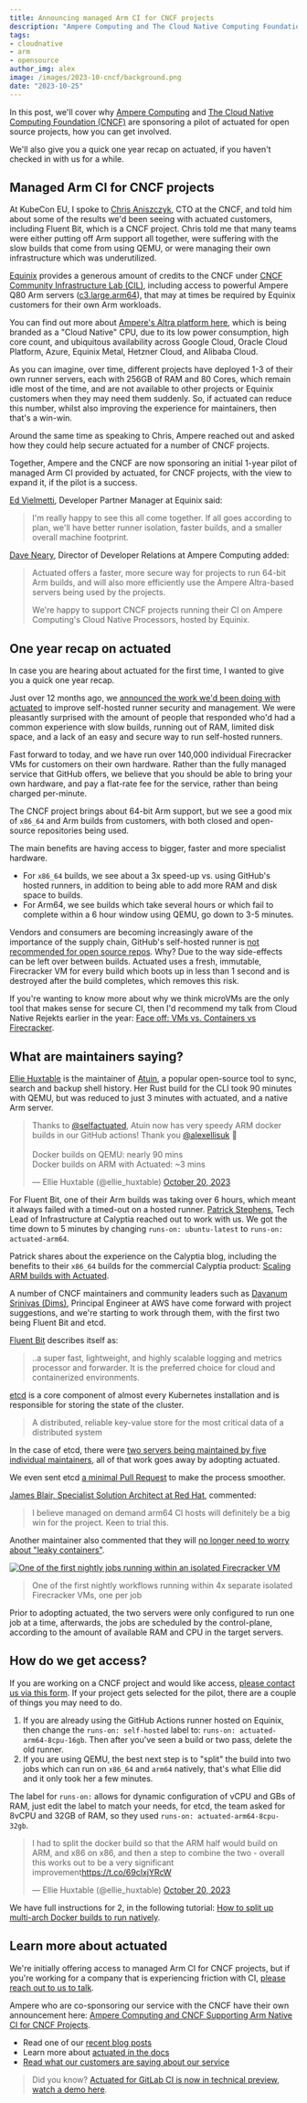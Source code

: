 ```yaml
---
title: Announcing managed Arm CI for CNCF projects
description: "Ampere Computing and The Cloud Native Computing Foundation are sponsoring a pilot of actuated's managed Arm CI for CNCF projects."
tags:
- cloudnative
- arm
- opensource
author_img: alex
image: /images/2023-10-cncf/background.png
date: "2023-10-25"
---
```


In this post, we'll cover why [Ampere Computing](https://amperecomputing.com/) and [The Cloud Native Computing Foundation (CNCF)](https://www.cncf.io/) are sponsoring a pilot of actuated for open source projects, how you can get involved.

We'll also give you a quick one year recap on actuated, if you haven't checked in with us for a while.

## Managed Arm CI for CNCF projects

At KubeCon EU, I spoke to [Chris Aniszczyk](https://www.linkedin.com/in/caniszczyk/), CTO at the CNCF, and told him about some of the results we'd been seeing with actuated customers, including Fluent Bit, which is a CNCF project. Chris told me that many teams were either putting off Arm support all together, were suffering with the slow builds that come from using QEMU, or were managing their own infrastructure which was underutilized.

[Equinix](https://deploy.equinix.com/) provides a generous amount of credits to the CNCF under [CNCF Community Infrastructure Lab (CIL)](https://github.com/cncf/cluster), including access to powerful Ampere Q80 Arm servers ([c3.large.arm64](https://deploy.equinix.com/product/servers/c3-large-arm64/)), that may at times be required by Equinix customers for their own Arm workloads.

You can find out more about [Ampere's Altra platform here](https://amperecomputing.com/products/processors), which is being branded as a "Cloud Native" CPU, due to its low power consumption, high core count, and ubiquitous availability across Google Cloud, Oracle Cloud Platform, Azure, Equinix Metal, Hetzner Cloud, and Alibaba Cloud.

As you can imagine, over time, different projects have deployed 1-3 of their own runner servers, each with 256GB of RAM and 80 Cores, which remain idle most of the time, and are not available to other projects or Equinix customers when they may need them suddenly. So, if actuated can reduce this number, whilst also improving the experience for maintainers, then that's a win-win.

Around the same time as speaking to Chris, Ampere reached out and asked how they could help secure actuated for a number of CNCF projects.

Together, Ampere and the CNCF are now sponsoring an initial 1-year pilot of managed Arm CI provided by actuated, for CNCF projects, with the view to expand it, if the pilot is a success.

[Ed Vielmetti](https://www.linkedin.com/in/edwardvielmetti/), Developer Partner Manager at Equinix said:

> I'm really happy to see this all come together. If all goes according to plan, we'll have better runner isolation, faster builds, and a smaller overall machine footprint.

[Dave Neary](https://www.linkedin.com/in/dneary/), Director of Developer Relations at Ampere Computing added:

> Actuated offers a faster, more secure way for projects to run 64-bit Arm builds, and will also more efficiently use the Ampere Altra-based servers being used by the projects.
> 
> We're happy to support CNCF projects running their CI on Ampere Computing's Cloud Native Processors, hosted by Equinix.

## One year recap on actuated

In case you are hearing about actuated for the first time, I wanted to give you a quick one year recap.

Just over 12 months ago, we [announced the work we'd been doing with actuated](https://actuated.dev/blog/blazing-fast-ci-with-microvms) to improve self-hosted runner security and management. We were pleasantly surprised with the amount of people that responded who'd had a common experience with slow builds, running out of RAM, limited disk space, and a lack of an easy and secure way to run self-hosted runners.

Fast forward to today, and we have run over 140,000 individual Firecracker VMs for customers on their own hardware. Rather than the fully managed service that GitHub offers, we believe that you should be able to bring your own hardware, and pay a flat-rate fee for the service, rather than being charged per-minute.

The CNCF project brings about 64-bit Arm support, but we see a good mix of `x86_64` and Arm builds from customers, with both closed and open-source repositories being used.

The main benefits are having access to bigger, faster and more specialist hardware.

* For `x86_64` builds, we see about a 3x speed-up vs. using GitHub's hosted runners, in addition to being able to add more RAM and disk space to builds.
* For Arm64, we see builds which take several hours or which fail to complete within a 6 hour window using QEMU, go down to 3-5 minutes.

Vendors and consumers are becoming increasingly aware of the importance of the supply chain, GitHub's self-hosted runner is [not recommended for open source repos](https://actuated.dev/blog/is-the-self-hosted-runner-safe-github-actions). Why? Due to the way side-effects can be left over between builds. Actuated uses a fresh, immutable, Firecracker VM for every build which boots up in less than 1 second and is destroyed after the build completes, which removes this risk.

If you're wanting to know more about why we think microVMs are the only tool that makes sense for secure CI, then I'd recommend my talk from Cloud Native Rejekts earlier in the year: [Face off: VMs vs. Containers vs Firecracker](https://www.youtube.com/watch?v=pTQ_jVYhAoc).

## What are maintainers saying?

[Ellie Huxtable](https://www.linkedin.com/in/ellmh) is the maintainer of [Atuin](https://atuin.sh/), a popular open-source tool to sync, search and backup shell history. Her Rust build for the CLI took 90 minutes with QEMU, but was reduced to just 3 minutes with actuated, and a native Arm server.

<blockquote class="twitter-tweet"><p lang="en" dir="ltr">Thanks to <a href="https://twitter.com/selfactuated?ref_src=twsrc%5Etfw">@selfactuated</a>, Atuin now has very speedy ARM docker builds in our GitHub actions! Thank you <a href="https://twitter.com/alexellisuk?ref_src=twsrc%5Etfw">@alexellisuk</a> 🙏<br><br>Docker builds on QEMU: nearly 90 mins<br>Docker builds on ARM with Actuated: ~3 mins</p>&mdash; Ellie Huxtable (@ellie_huxtable) <a href="https://twitter.com/ellie_huxtable/status/1715261549172936776?ref_src=twsrc%5Etfw">October 20, 2023</a></blockquote> <script async src="https://platform.twitter.com/widgets.js" charset="utf-8"></script>

For Fluent Bit, one of their Arm builds was taking over 6 hours, which meant it always failed with a timed-out on a hosted runner. [Patrick Stephens](https://www.linkedin.com/in/patrickjkstephens/?originalSubdomain=uk), Tech Lead of Infrastructure at Calyptia reached out to work with us. We got the time down to 5 minutes by changing `runs-on: ubuntu-latest` to `runs-on: actuated-arm64`.

Patrick shares about the experience on the Calyptia blog, including the benefits to their `x86_64` builds for the commercial Calyptia product: [Scaling ARM builds with Actuated](https://calyptia.com/blog/scaling-builds-with-actuated).

A number of CNCF maintainers and community leaders such as [Davanum Srinivas (Dims)](https://www.linkedin.com/in/davanum/), Principal Engineer at AWS have come forward with project suggestions, and we're starting to work through them, with the first two being Fluent Bit and etcd.

[Fluent Bit](https://fluentbit.io/) describes itself as:

> ..a super fast, lightweight, and highly scalable logging and metrics processor and forwarder. It is the preferred choice for cloud and containerized environments.

[etcd](https://etcd.io) is a core component of almost every Kubernetes installation and is responsible for storing the state of the cluster.

> A distributed, reliable key-value store for the most critical data of a distributed system

In the case of etcd, there were [two servers being maintained by five individual maintainers](https://github.com/etcd-io/etcd/pull/16801/files#diff-b8f5f4d0db4fb959d72d74463e2fd2637feb69f6b9e1dce61ad47ee031806dbd), all of that work goes away by adopting actuated.

We even sent etcd [a minimal Pull Request](https://github.com/etcd-io/etcd/pull/16801) to make the process smoother.

[James Blair, Specialist Solution Architect at Red Hat](https://github.com/jmhbnz), commented:

> I believe managed on demand arm64 CI hosts will definitely be a big win for the project. Keen to trial this.

Another maintainer also commented that they will [no longer need to worry about "leaky containers"](https://github.com/etcd-io/etcd/pull/16801#issuecomment-1774024719).

[![One of the first nightly jobs running within an isolated Firecracker VM](/images/2023-10-cncf/etcd-nightly.png)](https://github.com/etcd-io/etcd/actions/runs/6635037153)
> One of the first nightly workflows running within 4x separate isolated Firecracker VMs, one per job

Prior to adopting actuated, the two servers were only configured to run one job at a time, afterwards, the jobs are scheduled by the control-plane, according to the amount of available RAM and CPU in the target servers.

## How do we get access?

If you are working on a CNCF project and would like access, [please contact us via this form](https://docs.google.com/forms/d/e/1FAIpQLScA12IGyVFrZtSAp2Oj24OdaSMloqARSwoxx3AZbQbs0wpGww/viewform). If your project gets selected for the pilot, there are a couple of things you may need to do.

1. If you are already using the GitHub Actions runner hosted on Equinix, then change the `runs-on: self-hosted` label to: `runs-on: actuated-arm64-8cpu-16gb`. Then after you've seen a build or two pass, delete the old runner.
2. If you are using QEMU, the best next step is to "split" the build into two jobs which can run on `x86_64` and `arm64` natively, that's what Ellie did and it only took her a few minutes.

The label for `runs-on:` allows for dynamic configuration of vCPU and GBs of RAM, just edit the label to match your needs, for etcd, the team asked for 8vCPU and 32GB of RAM, so they used `runs-on: actuated-arm64-8cpu-32gb`.

<blockquote class="twitter-tweet"><p lang="en" dir="ltr">I had to split the docker build so that the ARM half would build on ARM, and x86 on x86, and then a step to combine the two - overall this works out to be a very significant improvement<a href="https://t.co/69cIxjYRcW">https://t.co/69cIxjYRcW</a></p>&mdash; Ellie Huxtable (@ellie_huxtable) <a href="https://twitter.com/ellie_huxtable/status/1715266936592904446?ref_src=twsrc%5Etfw">October 20, 2023</a></blockquote> <script async src="https://platform.twitter.com/widgets.js" charset="utf-8"></script>

We have full instructions for 2, in the following tutorial: [How to split up multi-arch Docker builds to run natively](https://actuated.dev/blog/how-to-run-multi-arch-builds-natively).

## Learn more about actuated

We're initially offering access to managed Arm CI for CNCF projects, but if you're working for a company that is experiencing friction with CI, [please reach out to us to talk](https://docs.google.com/forms/d/e/1FAIpQLScA12IGyVFrZtSAp2Oj24OdaSMloqARSwoxx3AZbQbs0wpGww/viewform).

Ampere who are co-sponsoring our service with the CNCF have their own announcement here: [Ampere Computing and CNCF Supporting Arm Native CI for CNCF Projects](https://amperecomputing.com/blogs/ampere-computing-and-cncf-supporting-arm-native-ci-for-ncf-projects).

* Read one of our [recent blog posts](https://actuated.dev/blog)
* Learn more about [actuated in the docs](https://docs.actuated.dev)
* [Read what our customers are saying about our service](https://actuated.dev)

> Did you know? [Actuated for GitLab CI is now in technical preview, watch a demo here](https://actuated.dev/blog/secure-microvm-ci-gitlab).
